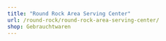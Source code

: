 ```yaml
---
title: "Round Rock Area Serving Center"
url: /round-rock/round-rock-area-serving-center/
shop: Gebrauchtwaren
---
```

